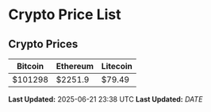 # Crypto Price List

## Crypto Prices
| Bitcoin | Ethereum | Litecoin |
| ------- | -------- | -------- |
| $101298 | $2251.9 | $79.49 |
**Last Updated:** 2025-06-21 23:38 UTC
**Last Updated:** $DATE$
